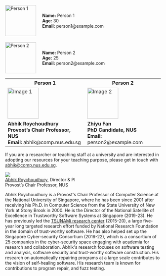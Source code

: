<div style="display: flex; align-items: center; margin-bottom: 20px;">
  <img src="image1_url" alt="Person 1" style="width: 100px; height: 100px; margin-right: 20px;">
  <div>
    <strong>Name:</strong> Person 1<br>
    <strong>Age:</strong> 30<br>
    <strong>Email:</strong> person1@example.com
  </div>
</div>

<div style="display: flex; align-items: center;">
  <img src="image2_url" alt="Person 2" style="width: 100px; height: 100px; margin-right: 20px;">
  <div>
    <strong>Name:</strong> Person 2<br>
    <strong>Age:</strong> 25<br>
    <strong>Email:</strong> person2@example.com
  </div>
</div>

<style>
  .person {
    display: 'flex',
    flex-direction: 'row',
    align-items: 'center',
    padding-top: '25px',
    padding-left: '10px',
    padding-right: '10px',
    padding-bottom: '25px'
  }
</style>

<table class="personal-info-table">
  <tr>
    <th>Person 1</th>
    <th>Person 2</th>
  </tr>
  <tr>
    <td><img src="image1_url" alt="Image 1" class="personal-info-img" style="width:100px;height:100px;"></td>
    <td><img src="image2_url" alt="Image 2" class="personal-info-img" style="width:100px;height:100px;"></td>
  </tr>
  <tr>
    <td>
      <strong>Abhik Roychoudhury</strong><br>
      <strong>Provost’s Chair Professor, NUS</strong><br>
      <strong>Email:</strong> abhik@comp.nus.edu.sg
    </td>
    <td>
      <strong>Zhiyu Fan</strong><br>
      <strong>PhD Candidate, NUS</strong><br>
      <strong>Email:</strong> person2@example.com
    </td>
  </tr>
</table>


If you are a researcher or teaching staff at a university and are interested in adopting our resources for your teaching purpose, please get in touch with <abhik@comp.nus.edu.sg>.

<div class="person">
  <div class="profile">
    <img class="profile-img" src="/images/people/abhik.jpg">
  </div>
  <div class="description">
    <div class="name"><a href="https://abhikrc.com/">Abhik Roychoudhury</a>, Director &amp; PI</div>
    <div class="title">Provost’s Chair Professor, NUS</div>
    <div class="bio">
      <p>Abhik Roychoudhury is a Provost's Chair Professor of Computer Science at the National University of Singapore, where he has been since 2001 after receiving his Ph.D. in Computer Science from the State University of New York at Stony Brook in 2000. He is the Director of the National Satellite of Excellence in Trustworthy Software Systems at Singapore (2019-23). He has previously led the <a href="https://www.comp.nus.edu.sg/~tsunami/">TSUNAMi research center</a> (2015-20), a large five-year long targeted research effort funded by National Research Foundation in the domain of trust-worthy software. He has also helped set up the Singapore Cyber-security Consortium (2016-22), which is a consortium of 25 companies in the cyber-security space engaging with academia for research and collaboration. Abhik's research focuses on software testing and analysis, software security and trust-worthy software construction. His research on automatically repairing programs at a large scale contributes to the vision of self-healing software. His research team is known for contributions to program repair, and fuzz testing.</p>
    </div>
  </div>
</div>